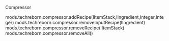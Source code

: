 Compressor

mods.techreborn.compressor.addRecipe(IItemStack,IIngredient,Integer,Integer)
mods.techreborn.compressor.removeInputRecipe(IIngredient)
mods.techreborn.compressor.removeRecipe(IItemStack)
mods.techreborn.compressor.removeAll()
